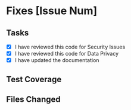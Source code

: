 # Fixes [Issue Num]
<!-- Add a Summary of the issue here -->

## Tasks
<!-- Check these as necessary -->
- [x] I have reviewed this code for Security Issues
- [x] I have reviewed this code for Data Privacy
- [x] I have updated the documentation

## Test Coverage
<!-- Paste the CLI output from a coverage report table here -->

## Files Changed
<!-- List Files Changed here in the listed format.
- **ADDED functions/docs/file.ts**
--  Added function to remove duplicates
-- refactored some functions to another file
 -->

